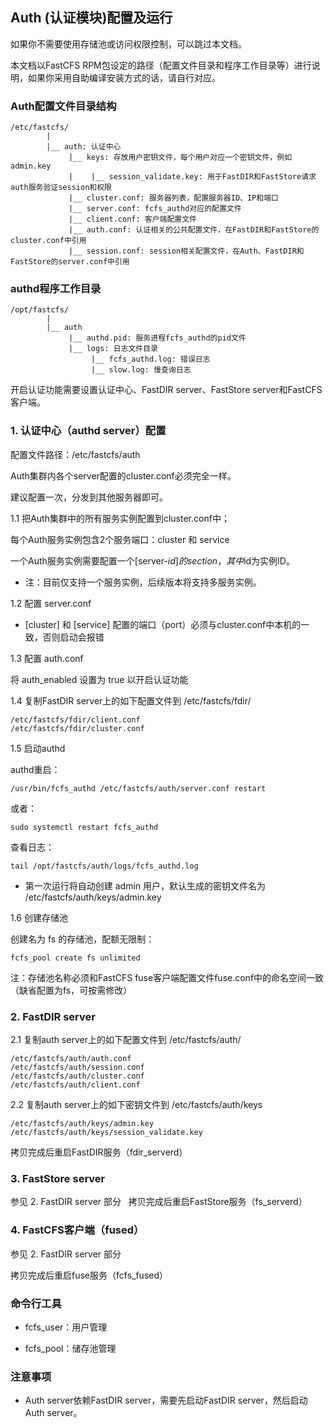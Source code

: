 
## Auth (认证模块)配置及运行

如果你不需要使用存储池或访问权限控制，可以跳过本文档。

本文档以FastCFS RPM包设定的路径（配置文件目录和程序工作目录等）进行说明，如果你采用自助编译安装方式的话，请自行对应。


### Auth配置文件目录结构

```
/etc/fastcfs/
        |
        |__ auth: 认证中心
             |__ keys: 存放用户密钥文件，每个用户对应一个密钥文件，例如 admin.key
             |    |__ session_validate.key: 用于FastDIR和FastStore请求auth服务验证session和权限
             |__ cluster.conf: 服务器列表，配置服务器ID、IP和端口
             |__ server.conf: fcfs_authd对应的配置文件
             |__ client.conf: 客户端配置文件
             |__ auth.conf: 认证相关的公共配置文件，在FastDIR和FastStore的cluster.conf中引用
             |__ session.conf: session相关配置文件，在Auth、FastDIR和FastStore的server.conf中引用
```


### authd程序工作目录

```
/opt/fastcfs/
        |
        |__ auth
             |__ authd.pid: 服务进程fcfs_authd的pid文件
             |__ logs: 日志文件目录
                  |__ fcfs_authd.log: 错误日志
                  |__ slow.log: 慢查询日志
```

开启认证功能需要设置认证中心、FastDIR server、FastStore server和FastCFS客户端。

### 1. 认证中心（authd server）配置

配置文件路径：/etc/fastcfs/auth

Auth集群内各个server配置的cluster.conf必须完全一样。

建议配置一次，分发到其他服务器即可。

1.1 把Auth集群中的所有服务实例配置到cluster.conf中；

  每个Auth服务实例包含2个服务端口：cluster 和 service

  一个Auth服务实例需要配置一个[server-$id]的section，其中$id为实例ID。

  * 注：目前仅支持一个服务实例，后续版本将支持多服务实例。

1.2 配置 server.conf

  * [cluster] 和 [service] 配置的端口（port）必须与cluster.conf中本机的一致，否则启动会报错

1.3 配置 auth.conf

将 auth_enabled 设置为 true 以开启认证功能

1.4 复制FastDIR server上的如下配置文件到 /etc/fastcfs/fdir/

```
/etc/fastcfs/fdir/client.conf
/etc/fastcfs/fdir/cluster.conf
```

1.5 启动authd

  authd重启：
```
/usr/bin/fcfs_authd /etc/fastcfs/auth/server.conf restart
```
或者：
```
sudo systemctl restart fcfs_authd
```

查看日志：
```
tail /opt/fastcfs/auth/logs/fcfs_authd.log
```

* 第一次运行将自动创建 admin 用户，默认生成的密钥文件名为 /etc/fastcfs/auth/keys/admin.key

1.6 创建存储池

创建名为 fs 的存储池，配额无限制：
```
fcfs_pool create fs unlimited
```

注：存储池名称必须和FastCFS fuse客户端配置文件fuse.conf中的命名空间一致（缺省配置为fs，可按需修改）

### 2. FastDIR server

2.1 复制auth server上的如下配置文件到 /etc/fastcfs/auth/
```
/etc/fastcfs/auth/auth.conf
/etc/fastcfs/auth/session.conf
/etc/fastcfs/auth/cluster.conf
/etc/fastcfs/auth/client.conf
```

2.2 复制auth server上的如下密钥文件到 /etc/fastcfs/auth/keys
```
/etc/fastcfs/auth/keys/admin.key
/etc/fastcfs/auth/keys/session_validate.key
```

拷贝完成后重启FastDIR服务（fdir_serverd）

### 3. FastStore server

参见 2. FastDIR server 部分
 
拷贝完成后重启FastStore服务（fs_serverd）

### 4. FastCFS客户端（fused）

参见 2. FastDIR server 部分

拷贝完成后重启fuse服务（fcfs_fused）

### 命令行工具

  * fcfs_user：用户管理

  * fcfs_pool：储存池管理

### 注意事项
  * Auth server依赖FastDIR server，需要先启动FastDIR server，然后启动Auth server。
